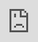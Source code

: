 ```yaml
---
title: "Simulating Short Squeezes"
date: "2021-01-29"
categories: 
  - "uncategorised"
---
```


We wanted to demonstrate the dynamics of the Battle of GameStop™ so we put together a simulation of the sharp escalation of price that can occur when an irresistible force (legally needing to cover your shorts) meets an immovable object (the combined will of thousands of Redditors).

## About this simulation

Our simulation is made up of a mix of different agents - shorts that need to cover their positions before expiration, shareholders who are long the stock in question and will sell at normally-distributed prices, and diamond-hand-never-fold traders who won’t sell until the squeeze is done (at/or near an expiry data for a high price).

In the first scenario the shorts are buying from a relatively liquid market. They can offer low starting prices and gradually increase/decrease their price to match the desired price of shareholders, who slightly adjust their prices based on market conditions. Most of those shareholders don't want to miss out on an opportunity to sell, so once a certain portion of the shorts are covered, they will try lowering their price to ensure a trade. Due to this lowering of prices, the shorts can easily collect the shares they need.

Tap the "Run" icon in the simulation below (the runner at the bottom). The simulation will automatically stop after 100 steps. **You'll see a plot of the current selling and asking prices and the number of uncovered shorts.**

<iframe style="position: absolute; top: 0; left: 0;" src="https://core.hash.ai/embed.html?project=%40hash%2Fshort-squeeze&amp;ref=2.1.3&amp;view=analysis" width="100%" height="100%" frameborder="0" scrolling="auto"></iframe>

However, if there is a large enough percentage of agents who won’t sell, and the market, losing liquidity, forces the shorts to bid the price up, you can see the price skyrocketing to the desired reserve price of the traders, successfully squeezing the shorts.

## A Collective Action Problem

In the next scenario, we've designated a certain portion of agents, determined by the `hold_out_ratio` parameter, that won't ever lower their sell limit. In this simulation, the price initially drops as low-priced shares are purchased, but then eventually goes parabolic when faced with a large number of traders that won't sell.

Raising and lowering the `hold_out_ratio` parameter can manipulate the likelihood and intensity of a squeeze.

<iframe style="position: absolute; top: 0; left: 0;" src="https://core.hash.ai/embed.html?project=%40hash%2Fshort-squeeze&amp;ref=2.1.4&amp;view=analysis" scrolling="auto" width="100%" height="100%" frameborder="0"></iframe>

Experimenting with different compositions of agents can create dramatically different outcomes. You can [open the full model in HASH](https://hash.ai/@hash/short-squeeze) and run one of the pre-built experiments to see, or try tinkering yourself.

An interesting aspect of all of this is the collective action problem facing the shareholders, highlighting how strange and difficult this type of distributed short squeeze is to pull off. At the end of the day this boils down to a game theory problem like [the Prisoner's dilemma](https://hash.ai/@hash/prisoners-dilemma) (another fun model to simulate). Shareholders and traders both benefit from working together and not selling shares until the shorts legally are forced to cover, because they can each sell back one share at a very high price, more than they might gain by selling normally. However, if some of them defect, and sell back early, those traders will profit but the rest will be left out in the cold. By selling early and  'locking in the gains' they leave the rest of the shareholders holding nothing but the bag.

In our simulation we model this as different preferences for the selling point. If they are tightly grouped together at the top, or set such that they won't sell, the price goes vertical, representing the shareholders coordinating and putting the squeeze on the short. If there are more normal shareholders, or if some percentage of traders change their preferences and sell early, the squeeze doesn’t happen and the price collapses.

## Extending the model

This is but one demonstration of the GameStop trading dynamic - there are a lot more aspects to model. Here’s hoping more incredibly-stupid-and-yet--maybe-not finance happens tomorrow.
